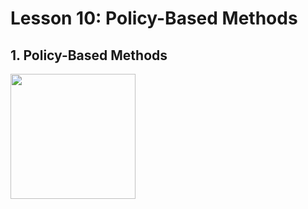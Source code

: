 # Lesson 10: Policy-Based Methods



## 1. Policy-Based Methods





<img src="/Users/geilerloui/Documents/GitHub/deep-learning/reinforcement-learning/images/9-1_RL.png" style="height:200px">

